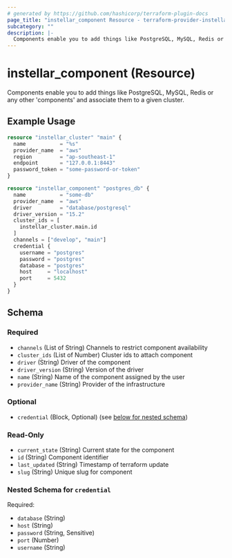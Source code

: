 ```yaml
---
# generated by https://github.com/hashicorp/terraform-plugin-docs
page_title: "instellar_component Resource - terraform-provider-instellar"
subcategory: ""
description: |-
  Components enable you to add things like PostgreSQL, MySQL, Redis or any other 'components' and associate them to a given cluster.
---
```


# instellar_component (Resource)

Components enable you to add things like PostgreSQL, MySQL, Redis or any other 'components' and associate them to a given cluster.

## Example Usage

```terraform
resource "instellar_cluster" "main" {
  name           = "%s"
  provider_name  = "aws"
  region         = "ap-southeast-1"
  endpoint       = "127.0.0.1:8443"
  password_token = "some-password-or-token"
}

resource "instellar_component" "postgres_db" {
  name           = "some-db"
  provider_name  = "aws"
  driver         = "database/postgresql"
  driver_version = "15.2"
  cluster_ids = [
    instellar_cluster.main.id
  ]
  channels = ["develop", "main"]
  credential {
    username = "postgres"
    password = "postgres"
    database = "postgres"
    host     = "localhost"
    port     = 5432
  }
}
```

<!-- schema generated by tfplugindocs -->
## Schema

### Required

- `channels` (List of String) Channels to restrict component availability
- `cluster_ids` (List of Number) Cluster ids to attach component
- `driver` (String) Driver of the component
- `driver_version` (String) Version of the driver
- `name` (String) Name of the component assigned by the user
- `provider_name` (String) Provider of the infrastructure

### Optional

- `credential` (Block, Optional) (see [below for nested schema](#nestedblock--credential))

### Read-Only

- `current_state` (String) Current state for the component
- `id` (String) Component identifier
- `last_updated` (String) Timestamp of terraform update
- `slug` (String) Unique slug for component

<a id="nestedblock--credential"></a>
### Nested Schema for `credential`

Required:

- `database` (String)
- `host` (String)
- `password` (String, Sensitive)
- `port` (Number)
- `username` (String)
